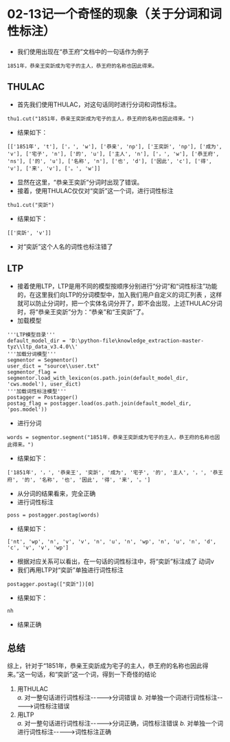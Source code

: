 # 02-13记一个奇怪的现象（关于分词和词性标注）
* 我们使用出现在“恭王府”文档中的一句话作为例子
~~~~
1851年，恭亲王奕訢成为宅子的主人，恭王府的名称也因此得来。
~~~~
## THULAC
* 首先我们使用THULAC，对这句话同时进行分词和词性标注。
~~~~
thu1.cut("1851年，恭亲王奕訢成为宅子的主人，恭王府的名称也因此得来。")
~~~~
* 结果如下：
~~~~
[['1851年', 't'], ['，', 'w'], ['恭亲', 'np'], ['王奕訢', 'np'], ['成为', 'v'], ['宅子', 'n'], ['的', 'u'], ['主人', 'n'], ['，', 'w'], ['恭王府', 'ns'], ['的', 'u'], ['名称', 'n'], ['也', 'd'], ['因此', 'c'], ['得', 'v'], ['来', 'v'], ['。', 'w']]
~~~~
* 显然在这里，“恭亲王奕訢”分词时出现了错误。
* 接着，使用THULAC仅仅对“奕訢”这一个词，进行词性标注
~~~~
thu1.cut("奕訢")
~~~~
* 结果如下：
~~~~
[['奕訢', 'v']]
~~~~
* 对“奕訢”这个人名的词性也标注错了

## LTP
* 接着使用LTP，LTP是用不同的模型按顺序分别进行“分词”和“词性标注”功能的，在这里我们向LTP的分词模型中，加入我们用户自定义的词汇列表
，这样就可以防止分词时，把一个实体名词分开了，即不会出现，上述THULAC分词时，将“恭亲王奕訢”分为：“恭亲”和“王奕訢”了。
* 加载模型
~~~~
'''LTP模型目录'''
default_model_dir = 'D:\python-file\knowledge_extraction-master-tyz\\ltp_data_v3.4.0\\'  
'''加载分词模型'''
segmentor = Segmentor()
user_dict = "source\\user.txt"
segmentor_flag = segmentor.load_with_lexicon(os.path.join(default_model_dir, 'cws.model'), user_dict)
'''加载词性标注模型'''
postagger = Postagger()
postag_flag = postagger.load(os.path.join(default_model_dir, 'pos.model'))
~~~~
* 进行分词
~~~~
words = segmentor.segment("1851年，恭亲王奕訢成为宅子的主人，恭王府的名称也因此得来。")
~~~~
* 结果如下：
~~~~
['1851年', '，', '恭亲王', '奕訢', '成为', '宅子', '的', '主人', '，', '恭王府', '的', '名称', '也', '因此', '得', '来', '。']
~~~~
* 从分词的结果看来，完全正确
* 进行词性标注
~~~~
poss = postagger.postag(words)
~~~~
* 结果如下：
~~~~
['nt', 'wp', 'n', 'v', 'v', 'n', 'u', 'n', 'wp', 'n', 'u', 'n', 'd', 'c', 'v', 'v', 'wp']
~~~~
* 根据对应关系可以看出，在一句话的词性标注中，将“奕訢”标注成了 动词v
* 我们再用LTP对“奕訢”单独进行词性标注
~~~~
postagger.postag(["奕訢"])[0]
~~~~
* 结果如下：
~~~~
nh
~~~~
* 结果正确

## 总结
综上，针对于“1851年，恭亲王奕訢成为宅子的主人，恭王府的名称也因此得来。”这一句话，和“奕訢”这一个词，得到一下奇怪的结论
1. 用THULAC   
*a.* 对一整句话进行词性标注----->分词错误
*b.* 对单独一个词进行词性标注----->词性标注错误
2. 用LTP   
*a.* 对一整句话进行词性标注----->分词正确，词性标注错误
*b.* 对单独一个词进行词性标注----->词性标注正确
